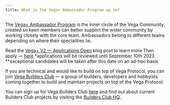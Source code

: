```yaml
---
title: What is the Vega+ Ambassador Program up to?
---
```


The <a href="/community/ambassadors/">Vega+ Ambassador Program</a> is the inner circle of the Vega Community, created so keen members can better support the wider community by working closely with the core team. Ambassadors belong to different teams depending on where their specialities lie.

Read the <a href="https://blog.vega.xyz/vega-v2-applications-open-bf5946d32dbf" target="_blank">Vega+ V2 — Applications Open</a> blog post to learn more
Then apply — <a href="https://vegaprotocol.typeform.com/ambassadorapp23" target="_blank">here</a>
\*applications will be reviewed until September 10th 2023
\*\*exceptional candidates will be taken after this date on an ad-hoc basis

If you are technical and would like to build on top of Vega Protocol, you can join <a href="/builders-club">Vega Builders Club</a> — a group of builders, developers and hobbyists coming together to build and maintain projects on top of the Vega Protocol.

You can sign up for Vega Builders Club <a href="https://vegaprotocol.typeform.com/to/YgOgiGqF" target="_blank">here</a> and find out about current Builders Club projects by visiting the <a href="https://www.notion.so/341102b14fb0461ba2685ffe5ee273eb?pvs=21" target="_blank">Builders Club HQ</a>.
